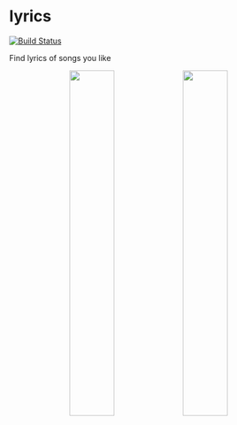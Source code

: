 # lyrics

[![Build Status](https://travis-ci.org/ameysunu/Lyrics.svg?branch=dev)](https://travis-ci.org/ameysunu/Lyrics)

Find lyrics of songs you like

<p align="center">
  <img src="https://drive.google.com/uc?export=view&id=1SL5HUbDHGS1BPEEP3nGqOxeoqIGsM5jv" width="40%">
  <img src="https://drive.google.com/uc?export=view&id=1ALqXzXSxsws8UVFpYPS-JIBzyqGpHFTk" width="40%">
</p>
